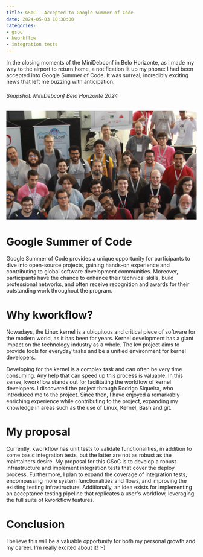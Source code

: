 ```yaml
---
title: GSoC - Accepted to Google Summer of Code
date: 2024-05-03 10:30:00
categories:
- gsoc
- kworkflow
- integration tests
---
```


In the closing moments of the MiniDebconf in Belo Horizonte, as I made my way
to the airport to return home, a notification lit up my phone: I had been
accepted into Google Summer of Code. It was surreal, incredibly exciting news
that left me buzzing with anticipation.


###### Snapshot: MiniDebconf Belo Horizonte 2024
![Small Picture](/assets/images/minidc.jpg)

# Google Summer of Code

Google Summer of Code provides a unique opportunity for participants to dive
into open-source projects, gaining hands-on experience and contributing to
global software development communities. Moreover, participants have the chance
to enhance their technical skills, build professional networks, and often
receive recognition and awards for their outstanding work throughout the
program.

# Why kworkflow?

Nowadays, the Linux kernel is a ubiquitous and critical piece of software for
the modern world, as it has been for years. Kernel development has a giant
impact on the technology industry as a whole. The kw project aims to provide
tools for everyday tasks and be a unified environment for kernel developers.

Developing for the kernel is a complex task and can often be very time
consuming. Any help that can speed up this process is valuable. In this sense,
kworkflow stands out for facilitating the workflow of kernel developers. I
discovered the project through Rodrigo Siqueira, who introduced me to the
project. Since then, I have enjoyed a remarkably enriching experience while
contributing to the project, expanding my knowledge in areas such as the use of
Linux, Kernel, Bash and git.

# My proposal

Currently, kworkflow has unit tests to validate functionalities, in addition to
some basic integration tests, but the latter are not as robust as the
maintainers desire. My proposal for this GSoC is to develop a robust
infrastructure and implement integration tests that cover the deploy process.
Furthermore, I plan to expand the coverage of integration tests, encompassing
more system functionalities and flows, and improving the existing testing
infrastructure. Additionally, an idea exists for implementing an acceptance
testing pipeline that replicates a user's workflow, leveraging the full suite
of kworkflow features.


# Conclusion

I believe this will be a valuable opportunity for both my personal growth and
my career. I'm really excited about it! :-)

